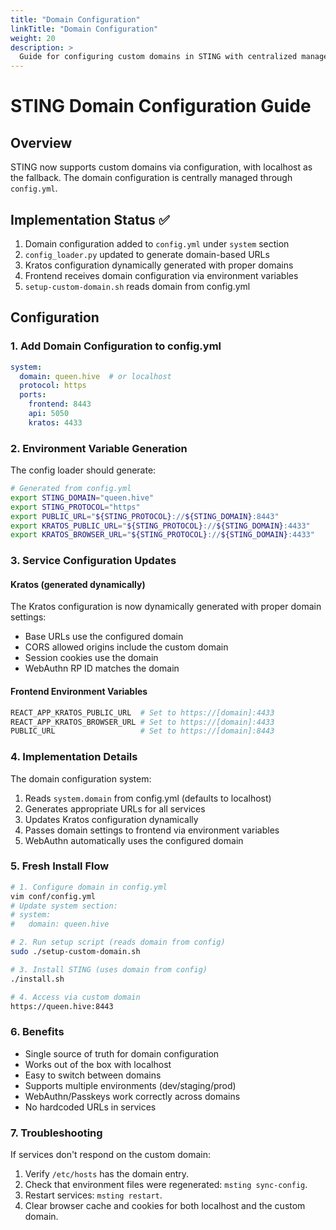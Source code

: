 ```yaml
---
title: "Domain Configuration"
linkTitle: "Domain Configuration"
weight: 20
description: >
  Guide for configuring custom domains in STING with centralized management.
---
```


# STING Domain Configuration Guide

## Overview
STING now supports custom domains via configuration, with localhost as the fallback. The domain configuration is centrally managed through `config.yml`.

## Implementation Status ✅
1. Domain configuration added to `config.yml` under `system` section
2. `config_loader.py` updated to generate domain-based URLs
3. Kratos configuration dynamically generated with proper domains
4. Frontend receives domain configuration via environment variables
5. `setup-custom-domain.sh` reads domain from config.yml

## Configuration

### 1. Add Domain Configuration to config.yml
```yaml
system:
  domain: queen.hive  # or localhost
  protocol: https
  ports:
    frontend: 8443
    api: 5050
    kratos: 4433
```

### 2. Environment Variable Generation
The config loader should generate:
```bash
# Generated from config.yml
export STING_DOMAIN="queen.hive"
export STING_PROTOCOL="https"
export PUBLIC_URL="${STING_PROTOCOL}://${STING_DOMAIN}:8443"
export KRATOS_PUBLIC_URL="${STING_PROTOCOL}://${STING_DOMAIN}:4433"
export KRATOS_BROWSER_URL="${STING_PROTOCOL}://${STING_DOMAIN}:4433"
```

### 3. Service Configuration Updates

#### Kratos (generated dynamically)
The Kratos configuration is now dynamically generated with proper domain settings:
- Base URLs use the configured domain
- CORS allowed origins include the custom domain
- Session cookies use the domain
- WebAuthn RP ID matches the domain

#### Frontend Environment Variables
```bash
REACT_APP_KRATOS_PUBLIC_URL  # Set to https://[domain]:4433
REACT_APP_KRATOS_BROWSER_URL # Set to https://[domain]:4433
PUBLIC_URL                   # Set to https://[domain]:8443
```

### 4. Implementation Details

The domain configuration system:
1. Reads `system.domain` from config.yml (defaults to localhost)
2. Generates appropriate URLs for all services
3. Updates Kratos configuration dynamically
4. Passes domain settings to frontend via environment variables
5. WebAuthn automatically uses the configured domain

### 5. Fresh Install Flow

```bash
# 1. Configure domain in config.yml
vim conf/config.yml
# Update system section:
# system:
#   domain: queen.hive

# 2. Run setup script (reads domain from config)
sudo ./setup-custom-domain.sh

# 3. Install STING (uses domain from config)
./install.sh

# 4. Access via custom domain
https://queen.hive:8443
```

### 6. Benefits
- Single source of truth for domain configuration
- Works out of the box with localhost
- Easy to switch between domains
- Supports multiple environments (dev/staging/prod)
- WebAuthn/Passkeys work correctly across domains
- No hardcoded URLs in services

### 7. Troubleshooting

If services don't respond on the custom domain:
1. Verify `/etc/hosts` has the domain entry.
2. Check that environment files were regenerated: `msting sync-config`.
3. Restart services: `msting restart`.
4. Clear browser cache and cookies for both localhost and the custom domain.